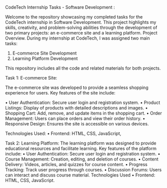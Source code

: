 CodeTech Internship Tasks - Software Development :

  Welcome to the repository showcasing my completed tasks for the CodeTech internship in Software Development. This project highlights my skills, creativity, and problem-solving abilities through the development of two primary projects: an e-commerce site and a learning platform.
Project Overview.
During my internship at CodeTech, I was assigned two main tasks:

1.	E-commerce Site Development
2.	Learning Platform Development
   
This repository includes all the code and related materials for both projects.

Task 1: E-commerce Site:

The e-commerce site was developed to provide a seamless shopping experience for users. Key features of the site include:

•	User Authentication: Secure user login and registration system.
•	Product Listings: Display of products with detailed descriptions and images.
•	Shopping Cart: Add, remove, and update items in the shopping cart.
•	Order Management: Users can place orders and view their order history.
•	Responsive Design: Ensures the site is accessible on various devices.

Technologies Used:
•	Frontend: HTML, CSS, JavaScript, 

Task 2: Learning Platform:
The learning platform was designed to provide educational resources and facilitate learning. Key features of the platform include:
•	User Authentication: Secure user login and registration system.
•	Course Management: Creation, editing, and deletion of courses.
•	Content Delivery: Videos, articles, and quizzes for course content.
•	Progress Tracking: Track user progress through courses.
•	Discussion Forums: Users can interact and discuss course material.
Technologies Used
•	Frontend: HTML, CSS, JavaScript.

